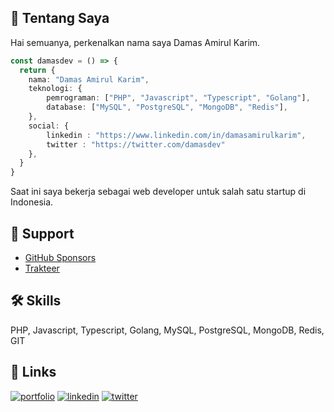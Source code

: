 ## 👋 Tentang Saya

Hai semuanya, perkenalkan nama saya Damas Amirul Karim.

```ts
const damasdev = () => {
  return {
    nama: "Damas Amirul Karim",
    teknologi: {
        pemrograman: ["PHP", "Javascript", "Typescript", "Golang"],
        database: ["MySQL", "PostgreSQL", "MongoDB", "Redis"],
    },
    social: {
        linkedin : "https://www.linkedin.com/in/damasamirulkarim",
        twitter : "https://twitter.com/damasdev"
    },
  }
}
```

Saat ini saya bekerja sebagai web developer untuk salah satu startup di Indonesia.

## 🚀 Support
- [GitHub Sponsors](https://github.com/sponsors/damasdev)
- [Trakteer](https://trakteer.id/codewithdamas/tip) 

## 🛠 Skills
PHP, Javascript, Typescript, Golang, MySQL, PostgreSQL, MongoDB, Redis, GIT

## 🔗 Links
[![portfolio](https://img.shields.io/badge/my_portfolio-000?style=for-the-badge&logo=ko-fi&logoColor=white)](https://kodedasar.com/)
[![linkedin](https://img.shields.io/badge/linkedin-0A66C2?style=for-the-badge&logo=linkedin&logoColor=white)](https://www.linkedin.com/in/damasamirulkarim)
[![twitter](https://img.shields.io/badge/twitter-1DA1F2?style=for-the-badge&logo=twitter&logoColor=white)](https://twitter.com/damasdev)
